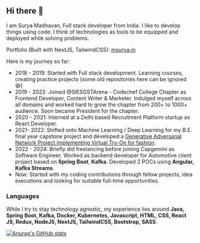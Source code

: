 ## Hi there 👋

I am Surya Madhavan, Full stack developer from India. 
I like to develop things using code. I think of technologies as tools to be equipped and deployed while solving problems. 

Portfolio (Built with NextJS, TailwindCSS): [msurya.in](msurya.in)

Here is my journey so far:
- 2018 - 2019: Started with Full stack development. Learning courses, creating practice projects (some old repositories here can be ignored 😄)
- 2019 - 2022: Joined @SIESGSTArena - Codechef College Chapter as Frontend Developer, Content Writer & Marketer. Indulged myself across all domains and worked hard to grow the chapter from 200+ to 1000+ audience. Soon became President for the chapter.
- 2020 - 2021: Interned at a Delhi based Recruitment Platform startup as React Developer. 
- 2021- 2022: Shifted onto Machine Learning / Deep Learning for my B.E. final year capstone project and developed a [Generative Adversarial Network Project implementing Virtual Try-On for fashion](https://resmilitaris.net/index.php/resmilitaris/article/view/2182).
- 2022 - 2024: Briefly did freelancing before joining Capgemini as Software Engineer. Worked as backend developer for Automotive client project based on **Spring Boot**, **Kafka**. Developed 2 POCs using **Angular, Kafka Streams**.
- Now: Started with my coding contributions through fellow projects, idea executions and looking for suitable full-time opportunities.

### Languages
While I try to stay technology agnostic, my experience lies around **Java, Spring Boot, Kafka, Docker, Kubernetes, Javascript, HTML, CSS, React JS, Redux, NodeJS, NextJS, TailwindCSS, Bootstrap, SASS**. 

[![Anurag's GitHub stats](https://github-readme-stats.vercel.app/api?username=greykoalacode)](https://github.com/anuraghazra/github-readme-stats)

